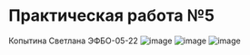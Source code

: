 # Практическая работа №5
Копытина Светлана ЭФБО-05-22
![image](https://github.com/user-attachments/assets/1e07f90d-f768-4226-a2db-8eb98abaa5b5)
![image](https://github.com/user-attachments/assets/8eca034c-7293-45ab-b6ba-e5abb9225466)
![image](https://github.com/user-attachments/assets/ca116942-07d8-4c54-b674-d2851a4fd411)
